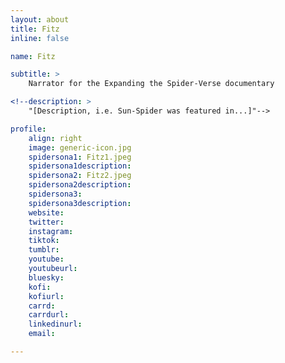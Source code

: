 ```yaml
---
layout: about
title: Fitz
inline: false

name: Fitz

subtitle: >
    Narrator for the Expanding the Spider-Verse documentary

<!--description: >
    "[Description, i.e. Sun-Spider was featured in...]"-->

profile: 
    align: right
    image: generic-icon.jpg
    spidersona1: Fitz1.jpeg
    spidersona1description:
    spidersona2: Fitz2.jpeg
    spidersona2description:
    spidersona3:
    spidersona3description:
    website:
    twitter:
    instagram:
    tiktok:
    tumblr:
    youtube:
    youtubeurl:
    bluesky:
    kofi:
    kofiurl:
    carrd:
    carrdurl:
    linkedinurl:
    email:

---
```


<!-- longer bio here -->
